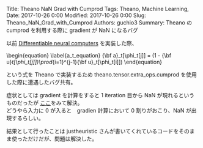 Title: Theano NaN Grad with Cumprod
Tags: Theano, Machine Learning,
Date: 2017-10-26 0:00
Modified: 2017-10-26 0:00
Slug: Theano_NaN_Grad_with_Cumprod
Authors: guchio3
Summary: Theano の cumprod を利用する際に gradient が NaN になるバグ

以前 [Differentiable neural computers](https://www.nature.com/nature/journal/v538/n7626/full/nature20101.html) を実装した際、

\begin{equation}
\label{a_t_equation}
    {\bf a}_t[\phi_t[j]] = (1 - {\bf u}_t[\phi_t[j]])\prod_{i=1}^{j-1}{\bf u}_t[\phi_t[i]])
\end{equation}

という式を Theano で実装するため theano.tensor.extra_ops.cumprod を使用した際に遭遇したバグ共有。

症状としては gradient を計算をすると 1 iteration 目から NaN が現れるというものだったが [ここ](https://github.com/Theano/Theano/issues/5197)をみて解決。  
どうやら入力に 0 が入ると　gradien 計算において  0 割りがおこり、NaN が出現するらしい。

結果として行ったことは justheuristic さんが書いてくれているコードをそのまま使っただけだが、問題は解決した。
